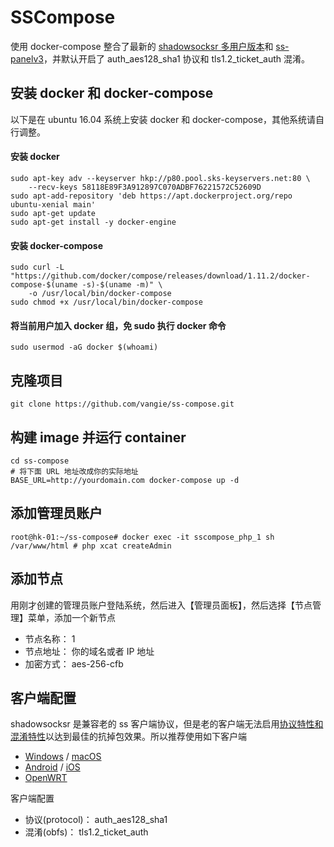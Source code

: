 #  SSCompose

使用 docker-compose 整合了最新的 [shadowsocksr 多用户版本](https://github.com/shadowsocksr/shadowsocksr)和 [ss-panelv3](https://github.com/orvice/ss-panel)，并默认开启了 auth_aes128_sha1 协议和 tls1.2_ticket_auth 混淆。

## 安装 docker 和 docker-compose

以下是在 ubuntu 16.04 系统上安装 docker 和 docker-compose，其他系统请自行调整。

#### 安装 docker
```
sudo apt-key adv --keyserver hkp://p80.pool.sks-keyservers.net:80 \
    --recv-keys 58118E89F3A912897C070ADBF76221572C52609D
sudo apt-add-repository 'deb https://apt.dockerproject.org/repo ubuntu-xenial main'
sudo apt-get update
sudo apt-get install -y docker-engine
```

#### 安装 docker-compose
```
sudo curl -L "https://github.com/docker/compose/releases/download/1.11.2/docker-compose-$(uname -s)-$(uname -m)" \
    -o /usr/local/bin/docker-compose
sudo chmod +x /usr/local/bin/docker-compose
```

#### 将当前用户加入 docker 组，免 sudo 执行 docker 命令

```
sudo usermod -aG docker $(whoami)
```

## 克隆项目

```
git clone https://github.com/vangie/ss-compose.git
```

## 构建 image 并运行 container

```
cd ss-compose
# 将下面 URL 地址改成你的实际地址
BASE_URL=http://yourdomain.com docker-compose up -d
```
## 添加管理员账户

```
root@hk-01:~/ss-compose# docker exec -it sscompose_php_1 sh
/var/www/html # php xcat createAdmin
```

## 添加节点
用刚才创建的管理员账户登陆系统，然后进入【管理员面板】，然后选择【节点管理】菜单，添加一个新节点

* 节点名称： 1
* 节点地址： 你的域名或者 IP 地址
* 加密方式： aes-256-cfb

## 客户端配置

shadowsocksr 是兼容老的 ss 客户端协议，但是老的客户端无法启用[协议特性和混淆特性](https://github.com/breakwa11/shadowsocks-rss/blob/master/ssr.md)以达到最佳的抗掉包效果。所以推荐使用如下客户端

* [Windows] / [macOS]
* [Android] / [iOS]
* [OpenWRT]

客户端配置

* 协议(protocol)： auth_aes128_sha1
* 混淆(obfs)：     tls1.2_ticket_auth


[OpenWRT]:           https://github.com/shadowsocks/openwrt-shadowsocks
[macOS]:             https://github.com/shadowsocksr/ShadowsocksX-NG
[Windows]:           https://github.com/shadowsocksr/shadowsocksr-csharp
[iOS]:               https://github.com/shadowsocks/shadowsocks-iOS/wiki/Help
[Android]:           https://github.com/shadowsocksr/shadowsocksr-android
